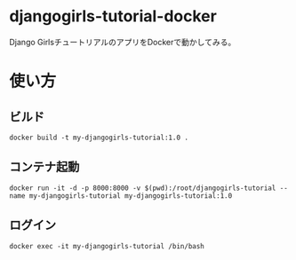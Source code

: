 # djangogirls-tutorial-docker
Django GirlsチュートリアルのアプリをDockerで動かしてみる。

# 使い方

## ビルド
```shell
docker build -t my-djangogirls-tutorial:1.0 .
```

## コンテナ起動
```shell
docker run -it -d -p 8000:8000 -v $(pwd):/root/djangogirls-tutorial --name my-djangogirls-tutorial my-djangogirls-tutorial:1.0
```

## ログイン
```shell
docker exec -it my-djangogirls-tutorial /bin/bash
```